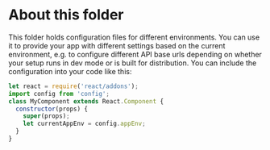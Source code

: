 # About this folder
This folder holds configuration files for different environments.
You can use it to provide your app with different settings based on the 
current environment, e.g. to configure different API base urls depending on 
whether your setup runs in dev mode or is built for distribution.
You can include the configuration into your code like this:

```javascript
let react = require('react/addons');
import config from 'config';
class MyComponent extends React.Component {
  constructor(props) {
    super(props);
    let currentAppEnv = config.appEnv;
  }
}
```
